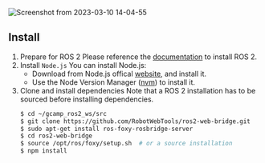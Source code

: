 ![Screenshot from 2023-03-10 14-04-55](https://user-images.githubusercontent.com/78076796/224268310-14275973-fcce-44d7-9070-931d4a30dc50.png)

## Install

1. Prepare for ROS 2
    Please reference the [documentation](https://index.ros.org/doc/ros2/Installation/) to install ROS 2.
2. Install `Node.js`
    You can install Node.js:
    * Download from Node.js offical [website](https://nodejs.org/en/), and install it.
    * Use the Node Version Manager ([nvm](https://github.com/creationix/nvm)) to install it.
3. Clone and install dependencies
    Note that a ROS 2 installation has to be sourced before installing dependencies.
    ```bash
    $ cd ~/gcamp_ros2_ws/src
    $ git clone https://github.com/RobotWebTools/ros2-web-bridge.git
    $ sudo apt-get install ros-foxy-rosbridge-server
    $ cd ros2-web-bridge
    $ source /opt/ros/foxy/setup.sh  # or a source installation
    $ npm install
    ```
